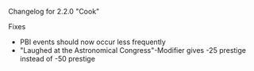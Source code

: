 Changelog for 2.2.0 "Cook"

Fixes
- PBI events should now occur less frequently
- "Laughed at the Astronomical Congress"-Modifier gives -25 prestige instead of -50 prestige
